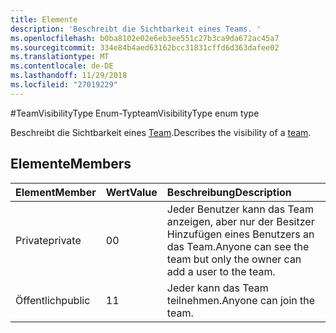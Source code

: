 ```yaml
---
title: Elemente
description: 'Beschreibt die Sichtbarkeit eines Teams. '
ms.openlocfilehash: b0ba8102e02e6eb3ee551c27b3ca9da672ac45a7
ms.sourcegitcommit: 334e84b4aed63162bcc31831cffd6d363dafee02
ms.translationtype: MT
ms.contentlocale: de-DE
ms.lasthandoff: 11/29/2018
ms.locfileid: "27019229"
---
```

#<a name="teamvisibilitytype-enum-type"></a><span data-ttu-id="349d1-103">TeamVisibilityType Enum-Typ</span><span class="sxs-lookup"><span data-stu-id="349d1-103">teamVisibilityType enum type</span></span>



<span data-ttu-id="349d1-104">Beschreibt die Sichtbarkeit eines [Team](../resources/team.md).</span><span class="sxs-lookup"><span data-stu-id="349d1-104">Describes the visibility of a [team](../resources/team.md).</span></span> 

## <a name="members"></a><span data-ttu-id="349d1-105">Elemente</span><span class="sxs-lookup"><span data-stu-id="349d1-105">Members</span></span>

| <span data-ttu-id="349d1-106">Element</span><span class="sxs-lookup"><span data-stu-id="349d1-106">Member</span></span> | <span data-ttu-id="349d1-107">Wert</span><span class="sxs-lookup"><span data-stu-id="349d1-107">Value</span></span>| <span data-ttu-id="349d1-108">Beschreibung</span><span class="sxs-lookup"><span data-stu-id="349d1-108">Description</span></span> |
|:---------------|:--------|:----------|
|<span data-ttu-id="349d1-109">Private</span><span class="sxs-lookup"><span data-stu-id="349d1-109">private</span></span>|<span data-ttu-id="349d1-110">0</span><span class="sxs-lookup"><span data-stu-id="349d1-110">0</span></span>|<span data-ttu-id="349d1-111">Jeder Benutzer kann das Team anzeigen, aber nur der Besitzer Hinzufügen eines Benutzers an das Team.</span><span class="sxs-lookup"><span data-stu-id="349d1-111">Anyone can see the team but only the owner can add a user to the team.</span></span>|
|<span data-ttu-id="349d1-112">Öffentlich</span><span class="sxs-lookup"><span data-stu-id="349d1-112">public</span></span>|<span data-ttu-id="349d1-113">1</span><span class="sxs-lookup"><span data-stu-id="349d1-113">1</span></span>|<span data-ttu-id="349d1-114">Jeder kann das Team teilnehmen.</span><span class="sxs-lookup"><span data-stu-id="349d1-114">Anyone can join the team.</span></span>|
